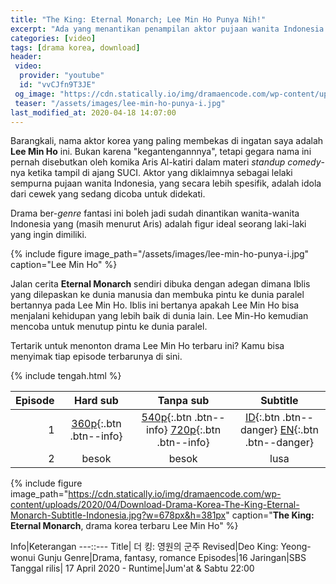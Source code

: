 ```yaml
---
title: "The King: Eternal Monarch; Lee Min Ho Punya Nih!"
excerpt: "Ada yang menantikan penampilan aktor pujaan wanita Indonesia Timur menurut komika Aris Al-katiri"
categories: [video]
tags: [drama korea, download]
header:
 video:
  provider: "youtube"
  id: "vvCJfn9T3JE"
 og_image: "https://cdn.statically.io/img/dramaencode.com/wp-content/uploads/2020/04/Download-Drama-Korea-The-King-Eternal-Monarch-Subtitle-Indonesia.jpg"
 teaser: "/assets/images/lee-min-ho-punya-i.jpg"
last_modified_at: 2020-04-18 14:07:00
---
```


Barangkali, nama aktor korea yang paling membekas di ingatan saya adalah **Lee Min Ho** ini. Bukan karena "kegantengannnya", tetapi gegara nama ini pernah disebutkan oleh komika Aris Al-katiri dalam materi _standup comedy_-nya ketika tampil di ajang SUCI. Aktor yang diklaimnya sebagai lelaki sempurna pujaan wanita Indonesia, yang secara lebih spesifik, adalah idola dari cewek yang sedang dicoba untuk didekati.  

Drama ber-_genre_ fantasi ini boleh jadi sudah dinantikan wanita-wanita Indonesia yang (masih menurut Aris) adalah figur ideal seorang laki-laki yang ingin dimiliki.

{% include figure image_path="/assets/images/lee-min-ho-punya-i.jpg" caption="Lee Min Ho" %}

Jalan cerita **Eternal Monarch** sendiri dibuka dengan adegan dimana Iblis yang dilepaskan ke dunia manusia dan membuka pintu ke dunia paralel bertannya pada Lee Min Ho. Iblis ini bertanya apakah Lee Min Ho bisa menjalani kehidupan yang lebih baik di dunia lain. Lee Min-Ho kemudian mencoba untuk menutup pintu ke dunia paralel.

Tertarik untuk menonton drama Lee Min Ho terbaru ini? Kamu bisa menyimak tiap episode terbarunya di sini.

{% include tengah.html %}

Episode|Hard sub|Tanpa sub|Subtitle
---:|:---:|:---:|:---:
1|[360p](/zippyshare?st1=ep1&srv=58&cde=Z39oSkg4&st2=360p){:.btn .btn--info}|[540p](/zippyshare?st1=ep1&srv=75&cde=FpXWASmx&st2=540p){:.btn .btn--info} [720p](/drive.google.com/?name=ep1&id=1YCLr22k-DGZgUZyWkh5s0uwisBktykgF&size=720p){:.btn .btn--info}|[ID](/subscene?subtitles=the-king-eternal-monarch-the-king-monarch-of-eternity--deo-king-youngwonui-gunjoo&lang=indonesian&id=2193198){:.btn .btn--danger} [EN](/subscene?subtitles=the-king-eternal-monarch-the-king-monarch-of-eternity--deo-king-youngwonui-gunjoo&lang=english&id=2193196){:.btn .btn--danger}
2| besok | besok | lusa |

{% include figure image_path="https://cdn.statically.io/img/dramaencode.com/wp-content/uploads/2020/04/Download-Drama-Korea-The-King-Eternal-Monarch-Subtitle-Indonesia.jpg?w=678px&h=381px" caption="**The King: Eternal Monarch**, drama korea terbaru Lee Min Ho" %}

Info|Keterangan
---::---
Title| 더 킹: 영원의 군주
Revised|Deo King: Yeong-wonui Gunju
Genre|Drama, fantasy, romance
Episodes|16
Jaringan|SBS
Tanggal rilis| 17 April 2020 -
Runtime|Jum'at & Sabtu 22:00
